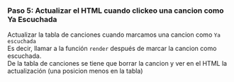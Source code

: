 ### Paso 5: Actualizar el HTML cuando clickeo una cancion como Ya Escuchada
Actualizar la tabla de canciones cuando marcamos una cancion como
`Ya escuchada` <br/>
Es decir, llamar a la función `render` después de marcar la cancion como escuchada. <br/>
De la tabla de canciones se tiene que borrar la cancion y ver en el HTML la actualización (una posicion menos en la tabla)<br/>